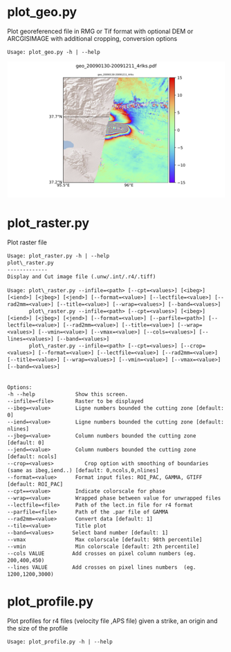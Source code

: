 plot\_geo.py
============
Plot georeferenced file in RMG or Tif format with optional DEM or ARCGISIMAGE with additional cropping, conversion options

```
Usage: plot_geo.py -h | --help

```

![Example of earthquake interferogram](geo_20090130-20091211_4rlks.png)

plot\_raster.py
============
Plot raster file 

```
Usage: plot_raster.py -h | --help
plot\_raster.py
-------------
Display and Cut image file (.unw/.int/.r4/.tiff)

Usage: plot\_raster.py --infile=<path> [--cpt=<values>] [<ibeg>] [<iend>] [<jbeg>] [<jend>] [--format=<value>] [--lectfile=<value>] [--rad2mm=<value>] [--title=<value>] [--wrap=<values>] [--band=<values>]
       plot\_raster.py --infile=<path> [--cpt=<values>] [<ibeg>] [<iend>] [<jbeg>] [<jend>] [--format=<value>] [--parfile=<path>] [--lectfile=<value>] [--rad2mm=<value>] [--title=<value>] [--wrap=<values>] [--vmin=<value>] [--vmax=<value>] [--cols=<values>] [--lines=<values>] [--band=<values>]
       plot\_raster.py --infile=<path> [--cpt=<values>] [--crop=<values>] [--format=<value>] [--lectfile=<value>] [--rad2mm=<value>] [--title=<value>] [--wrap=<values>] [--vmin=<value>] [--vmax=<value>] [--band=<values>]


Options:
-h --help             Show this screen.
--infile=<file>       Raster to be displayed
--ibeg=<value>        Ligne numbers bounded the cutting zone [default: 0]
--iend=<value>        Ligne numbers bounded the cutting zone [default: nlines]
--jbeg=<value>        Column numbers bounded the cutting zone [default: 0]
--jend=<value>        Column numbers bounded the cutting zone [default: ncols]
--crop=<values>          Crop option with smoothing of boundaries (same as ibeg,iend..) [default: 0,ncols,0,nlines]
--format=<value>      Format input files: ROI_PAC, GAMMA, GTIFF [default: ROI_PAC]
--cpt==<value>        Indicate colorscale for phase
--wrap=<value>        Wrapped phase between value for unwrapped files
--lectfile=<file>     Path of the lect.in file for r4 format
--parfile=<file>      Path of the .par file of GAMMA
--rad2mm=<value>      Convert data [default: 1]
--tile=<value>        Title plot
--band=<values>      Select band number [default: 1]
--vmax                Max colorscale [default: 98th percentile]
--vmin                Min colorscale [default: 2th percentile]
--cols VALUE         Add crosses on pixel column numbers (eg. 200,400,450)
--lines VALUE        Add crosses on pixel lines numbers  (eg. 1200,1200,3000)
```

plot\_profile.py
============
Plot profiles for r4 files (velocity file ,APS file) given a strike, an origin and the size of the profile

```
Usage: plot_profile.py -h | --help
```


